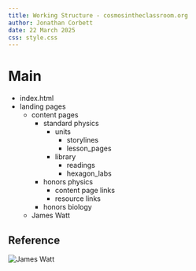 ```yaml
---
title: Working Structure - cosmosintheclassroom.org
author: Jonathan Corbett
date: 22 March 2025
css: style.css
---
```


# Main
<!-- markdownlint-capture -->
- index.html
- landing pages
  - content pages
    - standard physics
      - units
        - storylines
        - lesson_pages
      - library
        - readings
        - hexagon_labs
    - honors physics
      - content page links
      - resource links
    - honors biology
  - James Watt
  
## Reference
![James Watt]("build\cosmosintheclassroom\watt.png")
